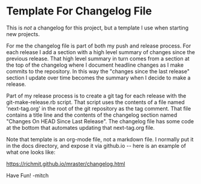 # Template For Changelog File

This is *not* a changelog for this project, but a template I
use when starting new projects.  

For me the changelog file is part of both my push and release process.
For each release I add a section with a high level summary of changes
since the previous release.  That high level summary in turn comes
from a section at the top of the changelog where I document headline
changes as I make commits to the repository.  In this way the "changes
since the last release" section I update over time becomes the summary
when I decide to make a release.

Part of my release process is to create a git tag for each release
with the git-make-release.rb script.  That script uses the contents of
a file named 'next-tag.org' in the root of the git repository as the
tag comment.  That file contains a title line and the contents of the
changelog section named "Changes On HEAD Since Last Release".  The
changelog file has some code at the bottom that automates updating
that next-tag.org file.

Note that template is an org-mode file, not a markdown file.  I
normally put it in the docs directory, and expose it via github.io --
here is an example of what one looks like:

   https://richmit.github.io/mraster/changelog.html

Have Fun!
-mitch
